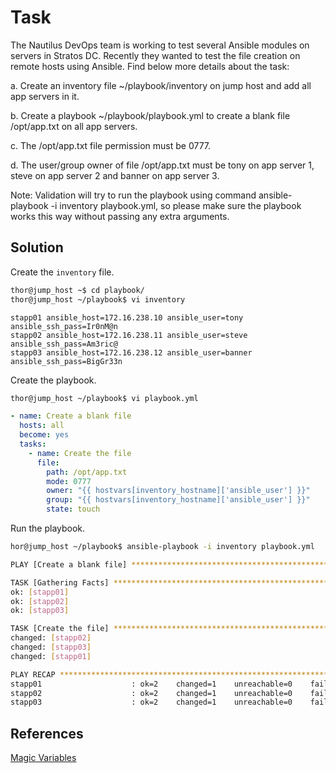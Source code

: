 # Task
The Nautilus DevOps team is working to test several Ansible modules on servers in Stratos DC. Recently they wanted to test the file creation on remote hosts using Ansible. Find below more details about the task:

a. Create an inventory file ~/playbook/inventory on jump host and add all app servers in it.

b. Create a playbook ~/playbook/playbook.yml to create a blank file /opt/app.txt on all app servers.

c. The /opt/app.txt file permission must be 0777.

d. The user/group owner of file /opt/app.txt must be tony on app server 1, steve on app server 2 and banner on app server 3.

Note: Validation will try to run the playbook using command ansible-playbook -i inventory playbook.yml, so please make sure the playbook works this way without passing any extra arguments.
## Solution
Create the `inventory` file.
```sh
thor@jump_host ~$ cd playbook/
thor@jump_host ~/playbook$ vi inventory
```
```
stapp01 ansible_host=172.16.238.10 ansible_user=tony ansible_ssh_pass=Ir0nM@n
stapp02 ansible_host=172.16.238.11 ansible_user=steve ansible_ssh_pass=Am3ric@
stapp03 ansible_host=172.16.238.12 ansible_user=banner ansible_ssh_pass=BigGr33n
```
Create the playbook.
```sh
thor@jump_host ~/playbook$ vi playbook.yml
```
```yml
- name: Create a blank file
  hosts: all
  become: yes
  tasks:
    - name: Create the file
      file:
        path: /opt/app.txt
        mode: 0777
        owner: "{{ hostvars[inventory_hostname]['ansible_user'] }}"
        group: "{{ hostvars[inventory_hostname]['ansible_user'] }}"
        state: touch
```

Run the playbook.

```sh
hor@jump_host ~/playbook$ ansible-playbook -i inventory playbook.yml

PLAY [Create a blank file] *****************************************************

TASK [Gathering Facts] *********************************************************
ok: [stapp01]
ok: [stapp02]
ok: [stapp03]

TASK [Create the file] *********************************************************
changed: [stapp02]
changed: [stapp03]
changed: [stapp01]

PLAY RECAP *********************************************************************
stapp01                    : ok=2    changed=1    unreachable=0    failed=0    skipped=0    rescued=0    ignored=0   
stapp02                    : ok=2    changed=1    unreachable=0    failed=0    skipped=0    rescued=0    ignored=0   
stapp03                    : ok=2    changed=1    unreachable=0    failed=0    skipped=0    rescued=0    ignored=0 
```
## References

[Magic Variables](https://docs.ansible.com/ansible/latest/playbook_guide/playbooks_vars_facts.html#information-about-ansible-magic-variables)
